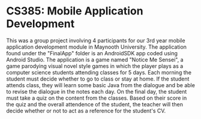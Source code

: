 # CS385: Mobile Application Development

This was a group project involving 4 participants for our 3rd year mobile application development module in Maynooth University.
The application found under the "FinalApp" folder is an AndroidSDK app coded using Android Studio.
The application is a game named "Notice Me Sensei", a game parodying visual novel style games in which the player plays as a computer science students attending classes for 5 days.
Each morning the student must decide whether to go to class or stay at home. 
If the student attends class, they will learn some basic Java from the dialogue and be able to revise the dialogue in the notes each day.
On the final day, the student must take a quiz on the content from the classes.
Based on their score in the quiz and the overall attendence of the student, the teacher will then decide whether or not to act as a reference for the student's CV.
